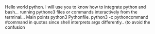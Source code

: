 Hello world python.
I will use you to know how to integrate python and bash... running pythone3
files or commands interactively from the terminal...
Main points python3 Pythonfile.
     	    python3 -c pythoncommand #command in quotes since shell interprets
	    args differently.. (to avoid the confusion